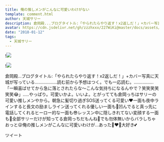 ```yaml
---
title: 俺の推しメンがこんなに可愛いわけがない
template: comment.html
author: 天城サリー
description: 倉岡殿...ブログタイトル:「やられたらやり返す！x2返しだ！」+カバー写真に天城が写っている..................読む前から予想はつく。でも一応読む。................「一瞬喜ばせてから急に落とされたらな〜こ...
avatar: https://cdn.jsdelivr.net/gh/zzzhxxx/227WiKi@master/docs/assets/photo/avatar/sally.jpg
date: "2018-01-12"
tags:
  - 天城サリー
---
```


!![](https://cdn.jsdelivr.net/gh/227WiKi/227WiKi-image@master/blog-image/sally-2018-01-12-2_1.jpg)

!![](https://cdn.jsdelivr.net/gh/227WiKi/227WiKi-image@master/blog-image/sally-2018-01-12-2_2.jpg)


倉岡殿...ブログタイトル:「やられたらやり返す！x2返しだ！」+カバー写真に天城が写っている..................読む前から予想はつく。でも一応読む。................「一瞬喜ばせてから急に落とされたらな〜こんな気持ちになるんやで？笑笑笑笑笑笑😂」.....やっぱり。可愛いかよ。いいよ。とがってても倉岡っちはサリーの可愛い推しメンやから。朝急に髪切り過ぎSOS送ってくる可愛い❤️一面も夜中ラインすると長文の励ましライン送ってくれる優しい一面も💖凹んでると真っ先に電話してくれるヒーロー的な一面も😎レッスン中に隠しきれてない変顔する一面も🤪全部サリーだけが知ってる倉岡っちだもんね💖でも勿体無いからバラしちゃおっと😜俺の推しメンがこんなに可愛いわけが...あった👩‍❤️‍👩大好き💕


ツイート




